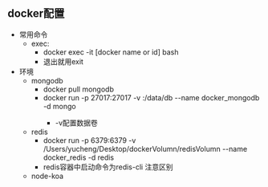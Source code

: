 ## docker配置
- 常用命令
  - exec: 
    - docker exec -it [docker name or id] bash
    - 退出就用exit
- 环境
  - mongodb
    - docker pull mongodb
    - docker run -p 27017:27017 -v <LocalDirectoryPath>:/data/db --name docker_mongodb -d mongo
      - -v配置数据卷
  - redis
    -  docker run -p 6379:6379 -v /Users/yucheng/Desktop/dockerVolumn/redisVolumn --name docker_redis -d redis
      - redis容器中启动命令为redis-cli 注意区别
  - node-koa
